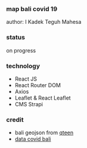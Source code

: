 ### map bali covid 19
author: I Kadek Teguh Mahesa

### status
on progress

### technology
- React JS
- React Router DOM
- Axios
- Leaflet & React Leaflet
- CMS Strapi

### credit
- bali geojson from <a href='https://gist.github.com/qteen/a9f6d0af94e18fe3be2c498283cc18c3'>qteen</a>
- <a href='https://infocorona.baliprov.go.id/2021/06/18/update-penanggulangan-covid-19-jumat-18-juni-2021/'>data covid bali</a>